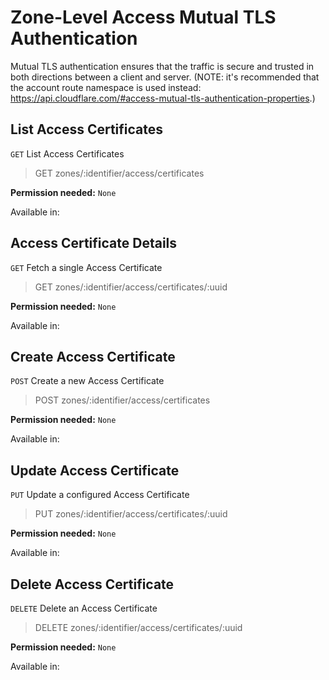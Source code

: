 # Zone-Level Access Mutual TLS Authentication

Mutual TLS authentication ensures that the traffic is secure and trusted in both directions between a client and server. (NOTE: it's recommended that the account route namespace is used instead: https://api.cloudflare.com/#access-mutual-tls-authentication-properties.)

## List Access Certificates

`GET` List Access Certificates

> GET zones/:identifier/access/certificates

**Permission needed:** `None`

Available in:




## Access Certificate Details

`GET` Fetch a single Access Certificate

> GET zones/:identifier/access/certificates/:uuid

**Permission needed:** `None`

Available in:




## Create Access Certificate

`POST` Create a new Access Certificate

> POST zones/:identifier/access/certificates

**Permission needed:** `None`

Available in:




## Update Access Certificate

`PUT` Update a configured Access Certificate

> PUT zones/:identifier/access/certificates/:uuid

**Permission needed:** `None`

Available in:




## Delete Access Certificate

`DELETE` Delete an Access Certificate

> DELETE zones/:identifier/access/certificates/:uuid

**Permission needed:** `None`

Available in:



